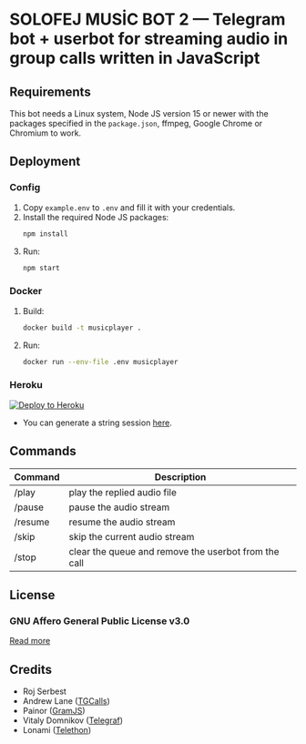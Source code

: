 # SOLOFEJ MUSİC BOT 2 — Telegram bot + userbot for streaming audio in group calls written in JavaScript

## Requirements

This bot needs a Linux system, Node JS version 15 or newer with the packages specified in the `package.json`, ffmpeg, Google Chrome or Chromium to work.

## Deployment

### Config

1. Copy `example.env` to `.env` and fill it with your credentials.
2. Install the required Node JS packages:
   ```bash
   npm install
   ```
3. Run:
   ```bash
   npm start
   ```

### Docker

1. Build:
   ```bash
   docker build -t musicplayer .
   ```
2. Run:
   ```bash
   docker run --env-file .env musicplayer
   ```

### Heroku

[![Deploy to Heroku](https://www.herokucdn.com/deploy/button.svg)](https://heroku.com/deploy?template=https://github.com/EkimozSupport/solobotdeneme)

- You can generate a string session [here](https://rojserbest.github.io/bssg).

## Commands

| Command | Description                                          |
| ------- | ---------------------------------------------------- |
| /play   | play the replied audio file                          |
| /pause  | pause the audio stream                               |
| /resume | resume the audio stream                              |
| /skip   | skip the current audio stream                        |
| /stop   | clear the queue and remove the userbot from the call |

## License

### GNU Affero General Public License v3.0

[Read more](http://www.gnu.org/licenses/#AGPL)

## Credits

- Roj Serbest
- Andrew Lane ([TGCalls](https://github.com/tgcallsjs/tgcalls))
- Painor ([GramJS](https://github.com/gram-js/gramjs))
- Vitaly Domnikov ([Telegraf](https://github.com/telegraf/telegraf))
- Lonami ([Telethon](https://github.com/lonami/telethon))

